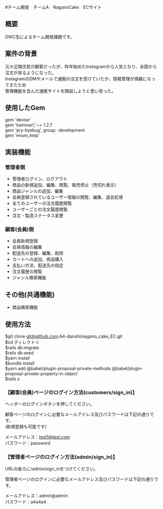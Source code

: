 #チーム開発　チームA　NaganoCake　ECサイト

## 概要
DWC生によるチーム開発課題です。

## 案件の背景

元々近隣住民が顧客だったが、昨年始めたInstagramから人気となり、全国から注文が来るようになった。  
InstagramのDMやメールで通販の注文を受けていたが、情報管理が煩雑になってきたため  
管理機能を含んだ通販サイトを開設しようと思い至った。  

## 使用したGem

gem 'devise'  
gem 'kaminari','~> 1.2.1'  
gem 'pry-byebug', group: :development  
gem 'enum_help'  

## **実装機能**

### 管理者側

- 管理者ログイン、ログアウト  
- 商品の新規追加、編集、閲覧、販売停止（売切れ表示）  
- 商品ジャンルの追加、編集  
- 会員登録されているユーザー情報の閲覧、編集、退会処理  
- 全てのユーザーの注文履歴閲覧  
- ユーザーごとの注文履歴閲覧  
- 注文・製造ステータス変更  

### 顧客(会員)側

- 会員新規登録  
- 会員情報の編集  
- 配送先の登録、編集、削除  
- カートへの追加、商品購入  
- 支払い方法、配送先の指定  
- 注文履歴の閲覧  
- ジャンル検索機能  

## その他(共通機能)

- 商品検索機能  

## 使用方法

 $git clone git@github.com:A4-danshi/nagano_cake_EC.git  
 $cd ディレクトリ  
 $rails db:migrate  
 $rails db:seed  
 $yarn install  
 $bundle install  
 $yarn add @babel/plugin-proposal-private-methods @babel/plugin-proposal-private-property-in-object  
 $rails s  

### 【顧客(会員)ページのログイン方法(customers/sign_in)】

ヘッダーのログインボタンを押してください。  

顧客ページのログインに必要なメールアドレス及びパスワードは下記の通りです。  
(新規登録も可能です)  

メールアドレス：test1@test.com  
パスワード：password

### 【管理者ページのログイン方法(admin/sign_in)】

URLの後ろに/admin/sign_inをつけてください。  

管理者ページのログインに必要なメールアドレス及びパスワードは下記の通りです。  

メールアドレス：admin@admin  
パスワード：a4a4a4